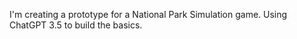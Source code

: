 I'm creating a prototype for a National Park Simulation game. Using ChatGPT 3.5 to build the basics. 